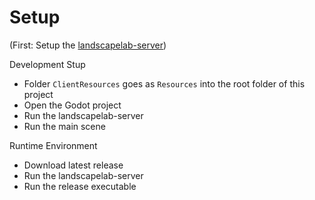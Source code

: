 # Setup

(First: Setup the [landscapelab-server](https://github.com/boku-ilen/landscapelab-server))

Development Stup

* Folder `ClientResources` goes as `Resources` into the root folder of this project
* Open the Godot project 
* Run the landscapelab-server
* Run the main scene

Runtime Environment

* Download latest release
* Run the landscapelab-server
* Run the release executable
